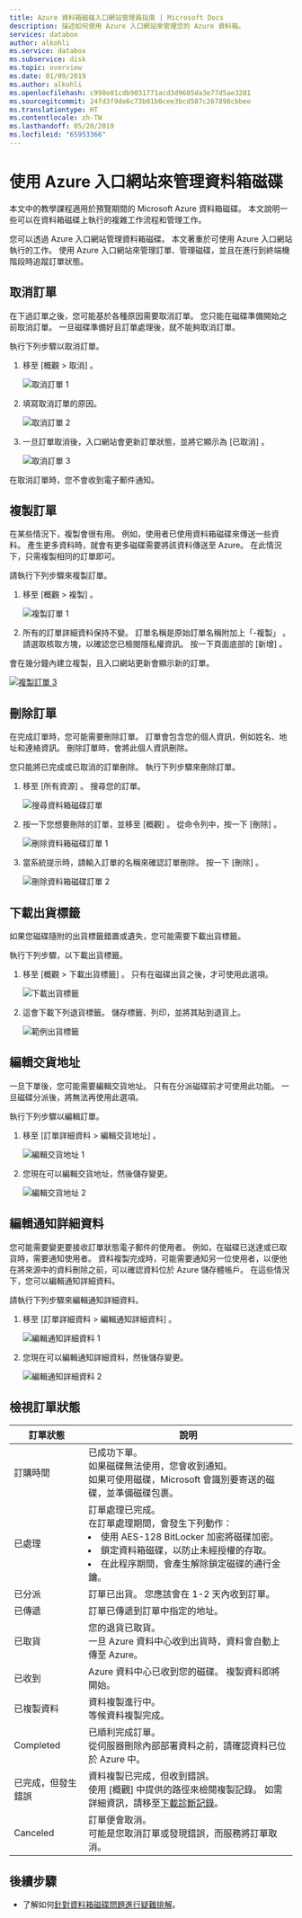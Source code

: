 ```yaml
---
title: Azure 資料箱磁碟入口網站管理員指南 | Microsoft Docs
description: 描述如何使用 Azure 入口網站來管理您的 Azure 資料箱。
services: databox
author: alkohli
ms.service: databox
ms.subservice: disk
ms.topic: overview
ms.date: 01/09/2019
ms.author: alkohli
ms.openlocfilehash: c998e01cdb9031771acd3d9605da3e77d5ae3201
ms.sourcegitcommit: 24fd3f9de6c73b01b0cee3bcd587c267898cbbee
ms.translationtype: HT
ms.contentlocale: zh-TW
ms.lasthandoff: 05/20/2019
ms.locfileid: "65953366"
---
```

# <a name="use-azure-portal-to-administer-your-data-box-disk"></a>使用 Azure 入口網站來管理資料箱磁碟

本文中的教學課程適用於預覽期間的 Microsoft Azure 資料箱磁碟。 本文說明一些可以在資料箱磁碟上執行的複雜工作流程和管理工作。 

您可以透過 Azure 入口網站管理資料箱磁碟。 本文著重於可使用 Azure 入口網站執行的工作。 使用 Azure 入口網站來管理訂單、管理磁碟，並且在進行到終端機階段時追蹤訂單狀態。

## <a name="cancel-an-order"></a>取消訂單

在下過訂單之後，您可能基於各種原因需要取消訂單。 您只能在磁碟準備開始之前取消訂單。 一旦磁碟準備好且訂單處理後，就不能夠取消訂單。 

執行下列步驟以取消訂單。

1.  移至 [概觀 > 取消]  。 

    ![取消訂單 1](media/data-box-portal-ui-admin/cancel-order1.png)

2.  填寫取消訂單的原因。  

    ![取消訂單 2](media/data-box-portal-ui-admin/cancel-order2.png)

3.  一旦訂單取消後，入口網站會更新訂單狀態，並將它顯示為 [已取消]  。

    ![取消訂單 3](media/data-box-portal-ui-admin/cancel-order3.png)

在取消訂單時，您不會收到電子郵件通知。

## <a name="clone-an-order"></a>複製訂單

在某些情況下，複製會很有用。 例如，使用者已使用資料箱磁碟來傳送一些資料。 產生更多資料時，就會有更多磁碟需要將該資料傳送至 Azure。 在此情況下，只需複製相同的訂單即可。

請執行下列步驟來複製訂單。

1.  移至 [概觀 > 複製]  。 

    ![複製訂單 1](media/data-box-portal-ui-admin/clone-order1.png)

2.  所有的訂單詳細資料保持不變。 訂單名稱是原始訂單名稱附加上「-複製」  。 請選取核取方塊，以確認您已檢閱隱私權資訊。 按一下頁面底部的 [新增]  。    

會在幾分鐘內建立複製，且入口網站更新會顯示新的訂單。

[![複製訂單 3](media/data-box-portal-ui-admin/clone-order3.png)](media/data-box-portal-ui-admin/clone-order3.png#lightbox) 

## <a name="delete-order"></a>刪除訂單

在完成訂單時，您可能需要刪除訂單。 訂單會包含您的個人資訊，例如姓名、地址和連絡資訊。 刪除訂單時，會將此個人資訊刪除。

您只能將已完成或已取消的訂單刪除。 執行下列步驟來刪除訂單。

1. 移至 [所有資源]  。 搜尋您的訂單。

    ![搜尋資料箱磁碟訂單](media/data-box-portal-ui-admin/search-data-box-disk-orders.png)

2. 按一下您想要刪除的訂單，並移至 [概觀]  。 從命令列中，按一下 [刪除]  。

    ![刪除資料箱磁碟訂單 1](media/data-box-portal-ui-admin/delete-order1.png)

3. 當系統提示時，請輸入訂單的名稱來確認訂單刪除。 按一下 [刪除]  。

     ![刪除資料箱磁碟訂單 2](media/data-box-portal-ui-admin/delete-order2.png)


## <a name="download-shipping-label"></a>下載出貨標籤

如果您磁碟隨附的出貨標籤錯置或遺失，您可能需要下載出貨標籤。 

執行下列步驟，以下載出貨標籤。
1.  移至 [概觀 > 下載出貨標籤]  。 只有在磁碟出貨之後，才可使用此選項。 

    ![下載出貨標籤](media/data-box-portal-ui-admin/download-shipping-label.png)

2.  這會下載下列退貨標籤。 儲存標籤、列印，並將其貼到退貨上。

    ![範例出貨標籤](media/data-box-portal-ui-admin/example-shipping-label.png)

## <a name="edit-shipping-address"></a>編輯交貨地址

一旦下單後，您可能需要編輯交貨地址。 只有在分派磁碟前才可使用此功能。 一旦磁碟分派後，將無法再使用此選項。

執行下列步驟以編輯訂單。

1. 移至 [訂單詳細資料 > 編輯交貨地址]  。

    ![編輯交貨地址 1](media/data-box-portal-ui-admin/edit-shipping-address1.png)

2. 您現在可以編輯交貨地址，然後儲存變更。

    ![編輯交貨地址 2](media/data-box-portal-ui-admin/edit-shipping-address2.png)

## <a name="edit-notification-details"></a>編輯通知詳細資料

您可能需要變更要接收訂單狀態電子郵件的使用者。 例如，在磁碟已送達或已取貨時，需要通知使用者。 資料複製完成時，可能需要通知另一位使用者，以便他在將來源中的資料刪除之前，可以確認資料位於 Azure 儲存體帳戶。 在這些情況下，您可以編輯通知詳細資料。

請執行下列步驟來編輯通知詳細資料。

1. 移至 [訂單詳細資料 > 編輯通知詳細資料]  。

    ![編輯通知詳細資料 1](media/data-box-portal-ui-admin/edit-notification-details1.png)

2. 您現在可以編輯通知詳細資料，然後儲存變更。
 
    ![編輯通知詳細資料 2](media/data-box-portal-ui-admin/edit-notification-details2.png)

## <a name="view-order-status"></a>檢視訂單狀態

|訂單狀態 |說明 |
|---------|---------|
|訂購時間     | 已成功下單。 <br> 如果磁碟無法使用，您會收到通知。 <br>如果可使用磁碟，Microsoft 會識別要寄送的磁碟，並準備磁碟包裹。        |
|已處理     | 訂單處理已完成。 <br> 在訂單處理期間，會發生下列動作：<li>使用 AES-128 BitLocker 加密將磁碟加密。 </li> <li>鎖定資料箱磁碟，以防止未經授權的存取。</li><li>在此程序期間，會產生解除鎖定磁碟的通行金鑰。</li>        |
|已分派     | 訂單已出貨。 您應該會在 1-2 天內收到訂單。        |
|已傳遞     | 訂單已傳遞到訂單中指定的地址。        |
|已取貨     |您的退貨已取貨。 <br> 一旦 Azure 資料中心收到出貨時，資料會自動上傳至 Azure。         |
|已收到     | Azure 資料中心已收到您的磁碟。 複製資料即將開始。        |
|已複製資料     |資料複製進行中。<br> 等候資料複製完成。         |
|Completed       |已順利完成訂單。<br> 從伺服器刪除內部部署資料之前，請確認資料已位於 Azure 中。         |
|已完成，但發生錯誤| 資料複製已完成，但收到錯誤。 <br> 使用 [概觀]  中提供的路徑來檢閱複製記錄。 如需詳細資訊，請移至[下載診斷記錄](data-box-disk-troubleshoot.md#download-diagnostic-logs)。   |
|Canceled            |訂單便會取消。 <br> 可能是您取消訂單或發現錯誤，而服務將訂單取消。     |



## <a name="next-steps"></a>後續步驟

- 了解如何[針對資料箱磁碟問題進行疑難排解](data-box-disk-troubleshoot.md)。
